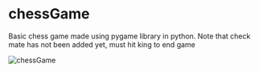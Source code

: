 # chessGame
Basic chess game made using pygame library in python.
Note that check mate has not been added yet, must hit king to end game

![chessGame](https://user-images.githubusercontent.com/69826228/128850282-a5e296d6-2d12-4593-8303-be3f5995af4e.png)
